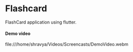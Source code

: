 # Flashcard

FlashCard application using flutter.

#### Demo video 

file:///home/shravya/Videos/Screencasts/DemoVideo.webm

 
